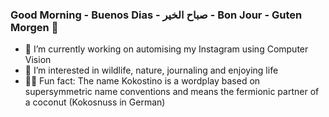 ### Good Morning - Buenos Dias - صباح الخير - Bon Jour - Guten Morgen :boar:

- :palm_tree: I’m currently working on automising my Instagram using Computer Vision
- :milky_way: I’m interested in wildlife, nature, journaling and enjoying life
- :whale::dash: Fun fact: The name Kokostino is a wordplay based on supersymmetric name conventions and means the fermionic partner of a coconut (Kokosnuss in German)

